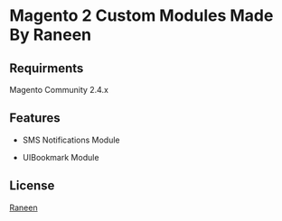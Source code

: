 # Magento 2 Custom Modules Made By Raneen

## Requirments

Magento Community 2.4.x

## Features


- SMS Notifications Module

- UIBookmark Module

## License

[Raneen](https://https://www.raneen.com/)
